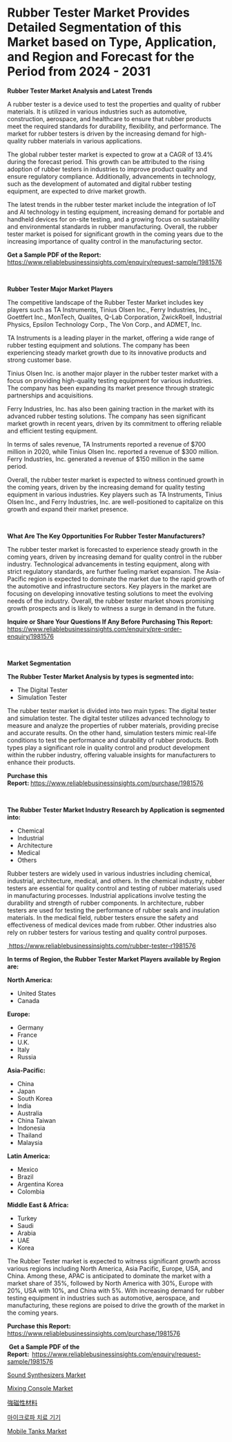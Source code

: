 <p><h1>Rubber Tester Market Provides Detailed Segmentation of this Market based on Type, Application, and Region and Forecast for the Period from 2024 - 2031</h1></p><p><strong>Rubber Tester Market Analysis and Latest Trends</strong></p>
<p><p>A rubber tester is a device used to test the properties and quality of rubber materials. It is utilized in various industries such as automotive, construction, aerospace, and healthcare to ensure that rubber products meet the required standards for durability, flexibility, and performance. The market for rubber testers is driven by the increasing demand for high-quality rubber materials in various applications.</p><p>The global rubber tester market is expected to grow at a CAGR of 13.4% during the forecast period. This growth can be attributed to the rising adoption of rubber testers in industries to improve product quality and ensure regulatory compliance. Additionally, advancements in technology, such as the development of automated and digital rubber testing equipment, are expected to drive market growth.</p><p>The latest trends in the rubber tester market include the integration of IoT and AI technology in testing equipment, increasing demand for portable and handheld devices for on-site testing, and a growing focus on sustainability and environmental standards in rubber manufacturing. Overall, the rubber tester market is poised for significant growth in the coming years due to the increasing importance of quality control in the manufacturing sector.</p></p>
<p><strong>Get a Sample PDF of the Report:&nbsp;</strong> <a href="https://www.reliablebusinessinsights.com/enquiry/request-sample/1981576">https://www.reliablebusinessinsights.com/enquiry/request-sample/1981576</a></p>
<p>&nbsp;</p>
<p><strong>Rubber Tester Major Market Players</strong></p>
<p><p>The competitive landscape of the Rubber Tester Market includes key players such as TA Instruments, Tinius Olsen Inc., Ferry Industries, Inc., Goettfert Inc., MonTech, Qualites, Q-Lab Corporation, ZwickRoell, Industrial Physics, Epsilon Technology Corp., The Von Corp., and ADMET, Inc. </p><p>TA Instruments is a leading player in the market, offering a wide range of rubber testing equipment and solutions. The company has been experiencing steady market growth due to its innovative products and strong customer base. </p><p>Tinius Olsen Inc. is another major player in the rubber tester market with a focus on providing high-quality testing equipment for various industries. The company has been expanding its market presence through strategic partnerships and acquisitions. </p><p>Ferry Industries, Inc. has also been gaining traction in the market with its advanced rubber testing solutions. The company has seen significant market growth in recent years, driven by its commitment to offering reliable and efficient testing equipment. </p><p>In terms of sales revenue, TA Instruments reported a revenue of $700 million in 2020, while Tinius Olsen Inc. reported a revenue of $300 million. Ferry Industries, Inc. generated a revenue of $150 million in the same period. </p><p>Overall, the rubber tester market is expected to witness continued growth in the coming years, driven by the increasing demand for quality testing equipment in various industries. Key players such as TA Instruments, Tinius Olsen Inc., and Ferry Industries, Inc. are well-positioned to capitalize on this growth and expand their market presence.</p></p>
<p>&nbsp;</p>
<p><strong>What Are The Key Opportunities For Rubber Tester Manufacturers?</strong></p>
<p><p>The rubber tester market is forecasted to experience steady growth in the coming years, driven by increasing demand for quality control in the rubber industry. Technological advancements in testing equipment, along with strict regulatory standards, are further fueling market expansion. The Asia-Pacific region is expected to dominate the market due to the rapid growth of the automotive and infrastructure sectors. Key players in the market are focusing on developing innovative testing solutions to meet the evolving needs of the industry. Overall, the rubber tester market shows promising growth prospects and is likely to witness a surge in demand in the future.</p></p>
<p><strong>Inquire or Share Your Questions If Any Before Purchasing This Report:</strong> <a href="https://www.reliablebusinessinsights.com/enquiry/pre-order-enquiry/1981576">https://www.reliablebusinessinsights.com/enquiry/pre-order-enquiry/1981576</a></p>
<p>&nbsp;</p>
<p><strong>Market Segmentation</strong></p>
<p><strong>The Rubber Tester Market Analysis by types is segmented into:</strong></p>
<p><ul><li>The Digital Tester</li><li>Simulation Tester</li></ul></p>
<p><p>The rubber tester market is divided into two main types: The digital tester and simulation tester. The digital tester utilizes advanced technology to measure and analyze the properties of rubber materials, providing precise and accurate results. On the other hand, simulation testers mimic real-life conditions to test the performance and durability of rubber products. Both types play a significant role in quality control and product development within the rubber industry, offering valuable insights for manufacturers to enhance their products.</p></p>
<p><strong>Purchase this Report:&nbsp;</strong><a href="https://www.reliablebusinessinsights.com/purchase/1981576">https://www.reliablebusinessinsights.com/purchase/1981576</a></p>
<p>&nbsp;</p>
<p><strong>The Rubber Tester Market Industry Research by Application is segmented into:</strong></p>
<p><ul><li>Chemical</li><li>Industrial</li><li>Architecture</li><li>Medical</li><li>Others</li></ul></p>
<p><p>Rubber testers are widely used in various industries including chemical, industrial, architecture, medical, and others. In the chemical industry, rubber testers are essential for quality control and testing of rubber materials used in manufacturing processes. Industrial applications involve testing the durability and strength of rubber components. In architecture, rubber testers are used for testing the performance of rubber seals and insulation materials. In the medical field, rubber testers ensure the safety and effectiveness of medical devices made from rubber. Other industries also rely on rubber testers for various testing and quality control purposes.</p></p>
<p><a href="https://www.reliablebusinessinsights.com/rubber-tester-r1981576">&nbsp;https://www.reliablebusinessinsights.com/rubber-tester-r1981576</a></p>
<p><strong>In terms of Region, the Rubber Tester Market Players available by Region are:</strong></p>
<p>
    <p> <strong> North America: </strong>
        <ul>
            <li>United States</li>
            <li>Canada</li>
        </ul>
        </p> 
    <p> <strong> Europe: </strong>
        <ul>
            <li>Germany</li>
            <li>France</li>
            <li>U.K.</li>
            <li>Italy</li>
            <li>Russia</li>
        </ul>
        </p> 
    <p> <strong> Asia-Pacific: </strong>
        <ul>
            <li>China</li>
            <li>Japan</li>
            <li>South Korea</li>
            <li>India</li>
            <li>Australia</li>
            <li>China Taiwan</li>
            <li>Indonesia</li>
            <li>Thailand</li>
            <li>Malaysia</li>
        </ul>
        </p> 
    <p> <strong> Latin America: </strong>
        <ul>
            <li>Mexico</li>
            <li>Brazil</li>
            <li>Argentina Korea</li>
            <li>Colombia</li>
        </ul>
        </p> 
    <p> <strong> Middle East & Africa: </strong>
        <ul>
            <li>Turkey</li>
            <li>Saudi</li>
            <li>Arabia</li>
            <li>UAE</li>
            <li>Korea</li>
        </ul>
    </p>
    </p>
<p><p>The Rubber Tester market is expected to witness significant growth across various regions including North America, Asia Pacific, Europe, USA, and China. Among these, APAC is anticipated to dominate the market with a market share of 35%, followed by North America with 30%, Europe with 20%, USA with 10%, and China with 5%. With increasing demand for rubber testing equipment in industries such as automotive, aerospace, and manufacturing, these regions are poised to drive the growth of the market in the coming years.</p></p>
<p><strong>Purchase this Report: </strong><a href="https://www.reliablebusinessinsights.com/purchase/1981576">https://www.reliablebusinessinsights.com/purchase/1981576</a></p>
<p>&nbsp;<strong>Get a Sample PDF of the Report:&nbsp;&nbsp;</strong><a href="https://www.reliablebusinessinsights.com/enquiry/request-sample/1981576">https://www.reliablebusinessinsights.com/enquiry/request-sample/1981576</a></p>
<p><strong></strong></p>
<p><p><a href="https://github.com/Hazelklievgspy6vdcsmu106w/Market-Research-Report-List-3/blob/main/sound-synthesizers-market.md">Sound Synthesizers Market</a></p><p><a href="https://github.com/lubmix/Market-Research-Report-List-3/blob/main/mixing-console-market.md">Mixing Console Market</a></p><p><a href="https://github.com/AbigaleHuel/Market-Research-Report-List-1/blob/main/8382766158429.md">強磁性材料</a></p><p><a href="https://github.com/Skyleitney456456/Market-Research-Report-List-2/blob/main/2173427169963.md">마이크로파 치료 기기</a></p><p><a href="https://issuu.com/reportprime-2/docs/mobile-tanks-market-size-2030.pptx">Mobile Tanks Market</a></p></p>